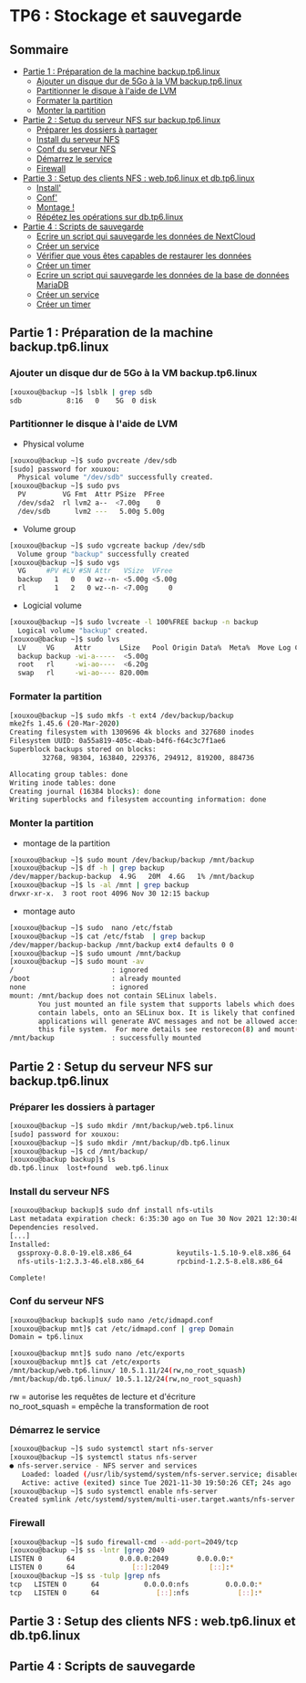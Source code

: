 # TP6 : Stockage et sauvegarde

## Sommaire

- [Partie 1 : Préparation de la machine backup.tp6.linux](#p1)
    - [Ajouter un disque dur de 5Go à la VM backup.tp6.linux](#p1.1)
    - [Partitionner le disque à l'aide de LVM](#p1.2)
    - [Formater la partition](#p1.3)
    - [Monter la partition](#p1.4)
- [Partie 2 : Setup du serveur NFS sur backup.tp6.linux](#p2)
    - [Préparer les dossiers à partager](#p2.1)
    - [Install du serveur NFS](#p2.2)
    - [Conf du serveur NFS](#p2.3)
    - [Démarrez le service](#p2.4)
    - [Firewall](#p2.5)
- [Partie 3 : Setup des clients NFS : web.tp6.linux et db.tp6.linux](#p3)
    - [Install'](#p3.1)
    - [Conf'](#p3.2)
    - [Montage !](#p3.3)
    - [Répétez les opérations sur db.tp6.linux](#p3.4)
- [Partie 4 : Scripts de sauvegarde](#p4)
    - [Ecrire un script qui sauvegarde les données de NextCloud](#p4.1)
    - [Créer un service](#p4.2)
    - [Vérifier que vous êtes capables de restaurer les données](#p4.3)
    - [Créer un timer](#p4.4)
    - [Ecrire un script qui sauvegarde les données de la base de données MariaDB](#p4.5)
    - [Créer un service](#p4.6)
    - [Créer un timer](#p4.7)

## Partie 1 : Préparation de la machine backup.tp6.linux <a name="p1"></a>

### Ajouter un disque dur de 5Go à la VM backup.tp6.linux <a name="p1.1"></a>

```bash
[xouxou@backup ~]$ lsblk | grep sdb
sdb           8:16   0    5G  0 disk
```

### Partitionner le disque à l'aide de LVM <a name="p1.2"></a>

- Physical volume
```bash
[xouxou@backup ~]$ sudo pvcreate /dev/sdb
[sudo] password for xouxou:
  Physical volume "/dev/sdb" successfully created.
[xouxou@backup ~]$ sudo pvs
  PV         VG Fmt  Attr PSize  PFree
  /dev/sda2  rl lvm2 a--  <7.00g    0
  /dev/sdb      lvm2 ---   5.00g 5.00g
```
- Volume group
```bash
[xouxou@backup ~]$ sudo vgcreate backup /dev/sdb
  Volume group "backup" successfully created
[xouxou@backup ~]$ sudo vgs
  VG     #PV #LV #SN Attr   VSize  VFree
  backup   1   0   0 wz--n- <5.00g <5.00g
  rl       1   2   0 wz--n- <7.00g     0
```
- Logicial volume
```bash
[xouxou@backup ~]$ sudo lvcreate -l 100%FREE backup -n backup
  Logical volume "backup" created.
[xouxou@backup ~]$ sudo lvs
  LV     VG     Attr       LSize   Pool Origin Data%  Meta%  Move Log Cpy%Sync Convert
  backup backup -wi-a-----  <5.00g
  root   rl     -wi-ao----  <6.20g
  swap   rl     -wi-ao---- 820.00m
```

### Formater la partition <a name="p1.3"></a>

```bash
[xouxou@backup ~]$ sudo mkfs -t ext4 /dev/backup/backup
mke2fs 1.45.6 (20-Mar-2020)
Creating filesystem with 1309696 4k blocks and 327680 inodes
Filesystem UUID: 0a55a819-405c-4bab-b4f6-f64c3c7f1ae6
Superblock backups stored on blocks:
        32768, 98304, 163840, 229376, 294912, 819200, 884736

Allocating group tables: done
Writing inode tables: done
Creating journal (16384 blocks): done
Writing superblocks and filesystem accounting information: done
```

### Monter la partition <a name="p1.4"></a>

- montage de la partition
```bash
[xouxou@backup ~]$ sudo mount /dev/backup/backup /mnt/backup
[xouxou@backup ~]$ df -h | grep backup
/dev/mapper/backup-backup  4.9G   20M  4.6G   1% /mnt/backup
[xouxou@backup ~]$ ls -al /mnt | grep backup
drwxr-xr-x.  3 root root 4096 Nov 30 12:15 backup
```
- montage auto
```bash
[xouxou@backup ~]$ sudo  nano /etc/fstab
[xouxou@backup ~]$ cat /etc/fstab  | grep backup
/dev/mapper/backup-backup /mnt/backup ext4 defaults 0 0
[xouxou@backup ~]$ sudo umount /mnt/backup
[xouxou@backup ~]$ sudo mount -av
/                        : ignored
/boot                    : already mounted
none                     : ignored
mount: /mnt/backup does not contain SELinux labels.
       You just mounted an file system that supports labels which does not
       contain labels, onto an SELinux box. It is likely that confined
       applications will generate AVC messages and not be allowed access to
       this file system.  For more details see restorecon(8) and mount(8).
/mnt/backup              : successfully mounted
```

## Partie 2 : Setup du serveur NFS sur backup.tp6.linux <a name="p2"></a>

### Préparer les dossiers à partager <a name="p2.1"></a>

```bash
[xouxou@backup ~]$ sudo mkdir /mnt/backup/web.tp6.linux
[sudo] password for xouxou:
[xouxou@backup ~]$ sudo mkdir /mnt/backup/db.tp6.linux
[xouxou@backup ~]$ cd /mnt/backup/
[xouxou@backup backup]$ ls
db.tp6.linux  lost+found  web.tp6.linux
```

### Install du serveur NFS <a name="p2.2"></a>

```bash
[xouxou@backup backup]$ sudo dnf install nfs-utils
Last metadata expiration check: 6:35:30 ago on Tue 30 Nov 2021 12:30:48 PM CET.
Dependencies resolved.
[...]
Installed:
  gssproxy-0.8.0-19.el8.x86_64           keyutils-1.5.10-9.el8.x86_64        libverto-libevent-0.3.0-5.el8.x86_64
  nfs-utils-1:2.3.3-46.el8.x86_64        rpcbind-1.2.5-8.el8.x86_64

Complete!
```

### Conf du serveur NFS <a name="p2.3"></a>

```bash
[xouxou@backup backup]$ sudo nano /etc/idmapd.conf
[xouxou@backup mnt]$ cat /etc/idmapd.conf | grep Domain
Domain = tp6.linux

[xouxou@backup mnt]$ sudo nano /etc/exports
[xouxou@backup mnt]$ cat /etc/exports
/mnt/backup/web.tp6.linux/ 10.5.1.11/24(rw,no_root_squash)
/mnt/backup/db.tp6.linux/ 10.5.1.12/24(rw,no_root_squash)
```
rw = autorise les requêtes de lecture et d'écriture  
no_root_squash = empêche la transformation de root

### Démarrez le service <a name="p2.4"></a>

```bash
[xouxou@backup ~]$ sudo systemctl start nfs-server
[xouxou@backup ~]$ systemctl status nfs-server
● nfs-server.service - NFS server and services
   Loaded: loaded (/usr/lib/systemd/system/nfs-server.service; disabled; vendor preset: disabled)
   Active: active (exited) since Tue 2021-11-30 19:50:26 CET; 24s ago
[xouxou@backup ~]$ sudo systemctl enable nfs-server
Created symlink /etc/systemd/system/multi-user.target.wants/nfs-server.service → /usr/lib/systemd/system/nfs-server.service.
```

### Firewall <a name="p2.5"></a>

```bash
[xouxou@backup ~]$ sudo firewall-cmd --add-port=2049/tcp
[xouxou@backup ~]$ ss -lntr |grep 2049
LISTEN 0      64           0.0.0.0:2049       0.0.0.0:*
LISTEN 0      64              [::]:2049          [::]:*
[xouxou@backup ~]$ ss -tulp |grep nfs
tcp   LISTEN 0      64           0.0.0.0:nfs         0.0.0.0:*
tcp   LISTEN 0      64              [::]:nfs            [::]:*
```

## Partie 3 : Setup des clients NFS : web.tp6.linux et db.tp6.linux <a name="p3"></a>

## Partie 4 : Scripts de sauvegarde <a name="p4"></a>